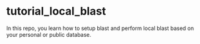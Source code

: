 # tutorial_local_blast
In this repo, you learn how to setup blast and perform local blast based on your personal or public database.

